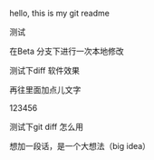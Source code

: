 hello, this is my git readme

测试

在Beta 分支下进行一次本地修改

测试下diff 软件效果

再往里面加点儿文字

123456

测试下git diff 怎么用

想加一段话，是一个大想法（big idea）
